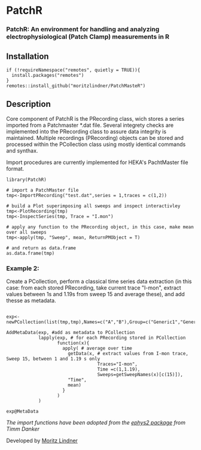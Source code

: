 # PatchR
### PatchR: An environment for handling and analyzing electrophysiological (Patch Clamp) measurements in R

## Installation
```{r}
if (!requireNamespace("remotes", quietly = TRUE)){
  install.packages("remotes")
}
remotes::install_github("moritzlindner/PatchMasteR")
```

## Description
Core component of PatchR is the PRecording class, wich stores a series imported from a Patchmaster *.dat file. Several integrety checks are implemented into the PRecording class to assure data integrity is maintained.
Multiple recordings (PRecording) objects can be stored and processed within the PCollection class using mostly identical commands and synthax.

Import procedures are currently implemented for HEKA's PachtMaster file format.



```{r Example1, eval=FALSE, include=T}
library(PatchR)

# import a PatchMaster file
tmp<-ImportPRecording("test.dat",series = 1,traces = c(1,2))

# build a Plot superimposing all sweeps and inspect interactivley
tmp<-PlotRecording(tmp)
tmp<-InspectSeries(tmp, Trace = "I.mon")

# apply any function to the PRecording object, in this case, make mean over all sweeps
tmp<-apply(tmp, "Sweep", mean, ReturnPMObject = T)

# and return as data.frame
as.data.frame(tmp)
```

### Example 2:
Create a PCollection, perform a classical time series data extraction (in this case: from each stored PRecording, take current trace "I-mon", extract values between 1s and 1.19s from sweep 15 and average these), and add thesse as metadata.
```{r Example2, eval=FALSE, include=T}

exp<-newPCollection(list(tmp,tmp),Names=c("A","B"),Group=c("Generic1","Generic2"))

AddMetaData(exp, #add as metadata to PCollection
            lapply(exp, # for each PRecording stored in PCollection
                   function(x){
                     apply( # average over time
                       getData(x, # extract values from I-mon trace, Sweep 15, between 1 and 1.19 s only 
                                  Traces="I-mon",
                                  Time =c(1,1.19),
                                  Sweeps=getSweepNames(x)[c(15)]),
                       "Time",
                       mean)
                     }
                   )
            )

exp@MetaData

```


*The import functions have been adopted from the [ephys2 package](https://github.com/tdanker/ephys2) from Timm Danker*

Developed by [Moritz Lindner](https://www.uni-marburg.de/en/fb20/departments/physiology/research/dominik-oliver-lab/research2/retinal-physiology-and-gene-therapy)
